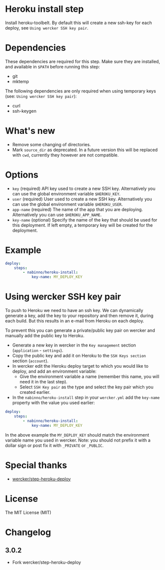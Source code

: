 # Heroku install step

Install heroku-toolbelt. By default this will create a new ssh-key for
each deploy, see `Using wercker SSH key pair`.

# Dependencies

These dependencies are required for this step. Make sure they are installed, and
available in `$PATH` before running this step:

- git
- mktemp

The following dependencies are only required when using temporary keys (see:
`Using wercker SSH key pair`):

- curl
- ssh-keygen


# What's new

- Remove some changing of directories.
- Mark `source_dir` as deprecated. In a future version this will be replaced
  with `cwd`, currently they however are not compatible.

# Options

* `key` (required) API key used to create a new SSH key. Alternatively you can
  use the global environment variable `$HEROKU_KEY`.
* `user` (required) User used to create a new SSH key. Alternatively you can use
  the global environment variable `$HEROKU_USER`.
* `app-name` (required) The name of the app that you are deploying.
  Alternatively you can use `$HEROKU_APP_NAME`.
* `key-name` (optional) Specify the name of the key that should be used for this
  deployment. If left empty, a temporary key will be created for the deployment.

# Example

``` yaml
deploy:
    steps:
        - nabinno/heroku-install:
            key-name: MY_DEPLOY_KEY
```

# Using wercker SSH key pair

To push to Heroku we need to have an ssh key. We can dynamically generate a key,
add the key to your repository and then remove it, during each build. But this
results in an e-mail from Heroku on each deploy.

To prevent this you can generate a private/public key pair on wercker and
manually add the public key to Heroku.

- Generate a new key in wercker in the `Key management` section
  (`application` - `settings`).
- Copy the public key and add it on Heroku to the `SSH Keys section` section
  (`account`).
- In wercker edit the Heroku deploy target to which you would like to deploy,
  and add an environment variable:
    - Give the environment variable a name (remember this name, you will need it
      in the last step).
    - Select `SSH Key pair` as the type and select the key pair which you
      created earlier.
- In the `nabinno/heroku-install` step in your `wercker.yml` add the
  `key-name` property with the value you used earlier:

```yaml
deploy:
    steps:
        - nabinno/heroku-install:
            key-name: MY_DEPLOY_KEY
```

In the above example the `MY_DEPLOY_KEY` should match the environment variable
name you used in wercker. Note: you should not prefix it with a dollar sign or
post fix it with `_PRIVATE` or `_PUBLIC`.

# Special thanks

- [wercker/step-heroku-deploy](https://github.com/wercker/step-heroku-deploy)

# License

The MIT License (MIT)

# Changelog

## 3.0.2

- Fork wercker/step-heroku-deploy
